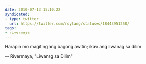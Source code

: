 ```yaml
---
date: 2010-07-13 15:10:22
syndicated:
- type: twitter
  url: https://twitter.com/roytang/statuses/18443951258/
tags:
- rivermaya
---
```


Harapin mo magiting ang bagong awitin; ikaw ang liwanag sa dilim

-- Rivermaya, "Liwanag sa Dilim"